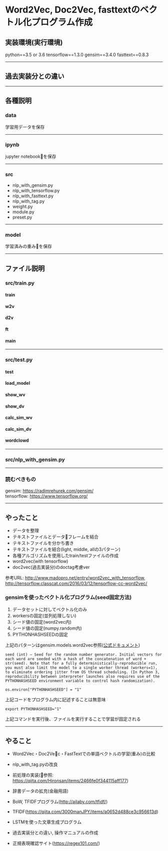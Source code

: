 # Word2Vec, Doc2Vec, fasttextのベクトル化プログラム作成

## 実装環境(実行環境)

python==3.5 or 3.6
tensorflow==1.3.0
gensim==3.4.0
fasttext==0.8.3

***

##  過去実装分との違い


***

## 各種説明

### data

学習用データを保存

***

### ipynb

jupyter notebookを保存

***

### src

- nlp_with_gensim.py
- nlp_with_tensorflow.py
- nlp_with_fasttext.py
- nlp_with_tag.py
- weight.py
- module.py
- preset.py

***

### model

学習済みの重みを保存

***

## ファイル説明

### src/train.py

#### train

#### w2v

#### d2v

#### ft

#### main

***

### src/test.py

#### test

#### load_model

#### show_wv

#### show_dv

#### calc_sim_wv

#### calc_sim_dv

#### wordclowd

***

### src/nlp_with_gensim.py

***

### 読むべきもの

gensim: https://radimrehurek.com/gensim/<br>
tensorflow: https://www.tensorflow.org/<br>

***

## やったこと

- データを整理
- テキストファイルとデータフレームを結合
- テキストファイルを分かち書き
- テキストファイルを結合(light, middle, allの3パターン)
- 各種アルゴリズムを使用したtrain/testファイルの作成
- word2vec(with tensorflow)
- doc2vec(過去実装分)のdoctag考慮ver

参考URL: http://www.madopro.net/entry/word2vec_with_tensorflow,
http://tensorflow.classcat.com/2016/03/12/tensorflow-cc-word2vec/

### gensimを使ったベクトル化プログラム(seed固定方法)

1. データセットに対してベクトル化のみ
2. workersの固定(並列処理しない)
3. シード値の固定(word2vec内)
4. シード値の固定(numpy.random内)
5. PYTHONHASHSEEDの固定

上記のパターンはgensim.models.word2vec参照([公式ドキュメント](https://radimrehurek.com/gensim/models/word2vec.html))

    seed (int) – Seed for the random number generator. Initial vectors for each word are seeded with a hash of the concatenation of word + str(seed). Note that for a fully deterministically-reproducible run, you must also limit the model to a single worker thread (workers=1), to eliminate ordering jitter from OS thread scheduling. (In Python 3, reproducibility between interpreter launches also requires use of the PYTHONHASHSEED environment variable to control hash randomization).


`os.environ["PYTHONHASHSEED"] = "1"`

上記コードをプログラム内に記述することは無意味

`export PYTHONHASHSEED="1"`

上記コマンドを実行後、ファイルを実行することで学習が固定される

***

## やること

- Word2Vec・Doc2Vec・FastTextでの単語ベクトルの学習(重み)の比較
- nlp_with_tag.pyの改良
- 前処理の実装(参照: https://qiita.com/Hironsan/items/2466fe0f344115aff177)
- 辞書データの拡充(金融用語)
- BoW, TFIDFプログラム(http://ailaby.com/tfidf/)
- TFIDF(https://qiita.com/3000manJPY/items/a0652d488ce3c956613d)
- LSTMを使った文章生成プログラム
- 過去実装分との違い, 操作マニュアルの作成

- 正規表現確認サイト(https://regex101.com/)